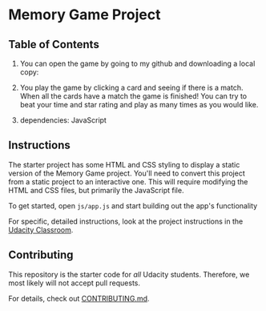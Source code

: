 # Memory Game Project

## Table of Contents
1) You can open the game by going to my github and downloading a local copy:

2) You play the game by clicking a card and seeing if there is a match. When all the cards have a match the game is finished!
You can try to beat your time and star rating and play as many times as you would like.

3) dependencies: JavaScript



## Instructions

The starter project has some HTML and CSS styling to display a static version of the Memory Game project. You'll need to convert this project from a static project to an interactive one. This will require modifying the HTML and CSS files, but primarily the JavaScript file.

To get started, open `js/app.js` and start building out the app's functionality

For specific, detailed instructions, look at the project instructions in the [Udacity Classroom](https://classroom.udacity.com/me).

## Contributing

This repository is the starter code for _all_ Udacity students. Therefore, we most likely will not accept pull requests.

For details, check out [CONTRIBUTING.md](CONTRIBUTING.md).
